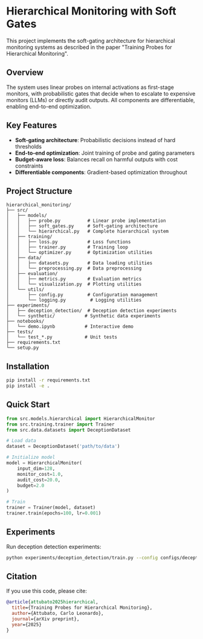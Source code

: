 # Hierarchical Monitoring with Soft Gates

This project implements the soft-gating architecture for hierarchical monitoring systems as described in the paper "Training Probes for Hierarchical Monitoring".

## Overview

The system uses linear probes on internal activations as first-stage monitors, with probabilistic gates that decide when to escalate to expensive monitors (LLMs) or directly audit outputs. All components are differentiable, enabling end-to-end optimization.

## Key Features

- **Soft-gating architecture**: Probabilistic decisions instead of hard thresholds
- **End-to-end optimization**: Joint training of probe and gating parameters
- **Budget-aware loss**: Balances recall on harmful outputs with cost constraints
- **Differentiable components**: Gradient-based optimization throughout

## Project Structure

```
hierarchical_monitoring/
├── src/
│   ├── models/
│   │   ├── probe.py          # Linear probe implementation
│   │   ├── soft_gates.py     # Soft-gating architecture
│   │   └── hierarchical.py   # Complete hierarchical system
│   ├── training/
│   │   ├── loss.py           # Loss functions
│   │   ├── trainer.py        # Training loop
│   │   └── optimizer.py      # Optimization utilities
│   ├── data/
│   │   ├── datasets.py       # Data loading utilities
│   │   └── preprocessing.py  # Data preprocessing
│   ├── evaluation/
│   │   ├── metrics.py        # Evaluation metrics
│   │   └── visualization.py  # Plotting utilities
│   └── utils/
│       ├── config.py         # Configuration management
│       └── logging.py         # Logging utilities
├── experiments/
│   ├── deception_detection/  # Deception detection experiments
│   └── synthetic/           # Synthetic data experiments
├── notebooks/
│   └── demo.ipynb           # Interactive demo
├── tests/
│   └── test_*.py            # Unit tests
├── requirements.txt
└── setup.py
```

## Installation

```bash
pip install -r requirements.txt
pip install -e .
```

## Quick Start

```python
from src.models.hierarchical import HierarchicalMonitor
from src.training.trainer import Trainer
from src.data.datasets import DeceptionDataset

# Load data
dataset = DeceptionDataset('path/to/data')

# Initialize model
model = HierarchicalMonitor(
    input_dim=128,
    monitor_cost=1.0,
    audit_cost=20.0,
    budget=2.0
)

# Train
trainer = Trainer(model, dataset)
trainer.train(epochs=100, lr=0.001)
```

## Experiments

Run deception detection experiments:
```bash
python experiments/deception_detection/train.py --config configs/deception.yaml
```

## Citation

If you use this code, please cite:
```bibtex
@article{attubato2025hierarchical,
  title={Training Probes for Hierarchical Monitoring},
  author={Attubato, Carlo Leonardo},
  journal={arXiv preprint},
  year={2025}
}
```
